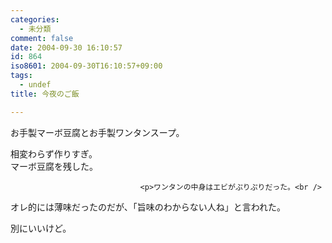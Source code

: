 ```yaml
---
categories:
  - 未分類
comment: false
date: 2004-09-30 16:10:57
id: 864
iso8601: 2004-09-30T16:10:57+09:00
tags:
  - undef
title: 今夜のご飯

---
```


<div class="entry-body">
                                 <p>お手製マーボ豆腐とお手製ワンタンスープ。</p>

<p>相変わらず作りすぎ。<br />
マーボ豆腐を残した。</p>
                              
                                 <p>ワンタンの中身はエビがぷりぷりだった。<br />
オレ的には薄味だったのだが、「旨味のわからない人ね」と言われた。</p>

<p>別にいいけど。</p>
                              </div>    	